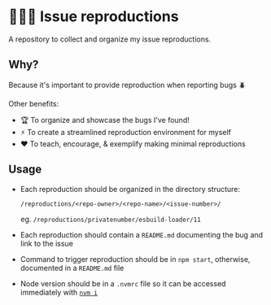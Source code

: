 # 🐞🐛🐜 Issue reproductions

A repository to collect and organize my issue reproductions.

## Why?
Because it's important to provide reproduction when reporting bugs 🪲

Other benefits:
- 🏆 To organize and showcase the bugs I've found!
- ⚡️ To create a streamlined reproduction environment for myself
- ❤️ To teach, encourage, & exemplify making minimal reproductions

## Usage
- Each reproduction should be organized in the directory structure:
	```
	/reproductions/<repo-owner>/<repo-name>/<issue-number>/
	```
	eg. `/reproductions/privatenumber/esbuild-loader/11`

- Each reproduction should contain a `README.md` documenting the bug and link to the issue
- Command to trigger reproduction should be in `npm start`, otherwise, documented in a `README.md` file
- Node version should be in a `.nvmrc` file so it can be accessed immediately with [`nvm i`](http://nvm.sh/)

